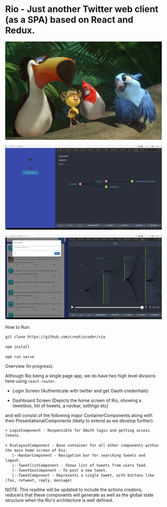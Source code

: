 # Rio - Just another Twitter web client (as a SPA) based on React and Redux.

![Rio splash](public/rio_readme.jpg)

![Rio Screen](public/tweet_login.png)

![Rio Screen](public/tweet_yay.png)


How to Run:
```
git clone https://github.com/creativcoder/rio

npm install

npm run serve

```


Overview (In progress):

Although Rio being a single page app, we do have two high level divsions here using `react-router`.

+ Login Screen (Authenticate with twitter and get Oauth credentials)

+ Dashboard Screen (Depicts the home screen of Rio, showing a tweetbox, list of tweets, a navbar, settings etc)

and will consist of the following major ContainerComponents along with their PresentationalComponents (likely to extend as we develop further):
```
+ LoginComponent - Responsible for OAuth login and getting access tokens.

+ RiolayoutComponent - Base container for all other components within the main home screen of Rio.
   |--NavbarComponent - Navigation bar for searching tweets and logout.
   |--TweetlistComponent - Shows list of tweets from users feed.
   |--TweetboxComponent - To post a new tweet.
   |--TweetComponent - Represents a single tweet, with buttons like (fav, retweet, reply, message)
```

NOTE: This readme will be updated to include the actions creators, reducers that these components will generate as well as the global state structure when the Rio's architecture is well defined.
